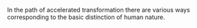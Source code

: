 In the path of accelerated transformation there are various ways corresponding to the basic distinction of human nature. 